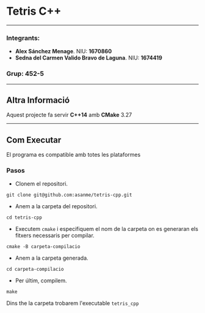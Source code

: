 # Tetris C++

___

### Integrants:

* **Alex Sánchez Menage**. NIU: **1670860**
* **Sedna del Carmen Valido Bravo de Laguna**. NIU: **1674419**

### Grup: **452-5**

___

## Altra Informació
Aquest projecte fa servir **C++14** amb **CMake** 3.27

___
## Com Executar
El programa es compatible amb totes les plataformes

### Pasos
- Clonem el repositori.

``
git clone git@github.com:asanme/tetris-cpp.git
``

- Anem a la carpeta del repositori.

``
cd tetris-cpp
``

- Executem `cmake` i especifiquem el nom de la carpeta on es generaran els fitxers necessaris per compilar.

``
cmake -B carpeta-compilacio
``

- Anem a la carpeta generada.

``
cd carpeta-compilacio
``

- Per últim, compilem.

``
make
``

Dins the la carpeta trobarem l'executable `tetris_cpp`
